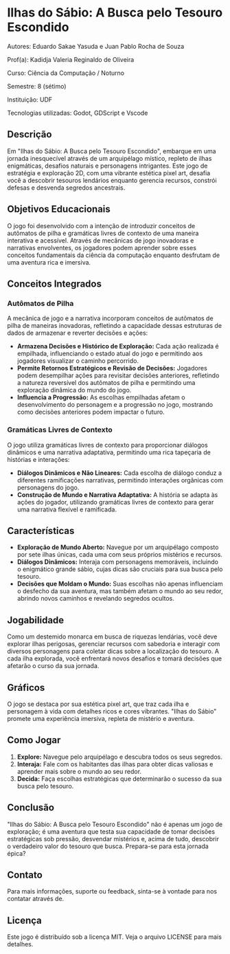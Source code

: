 # Ilhas do Sábio: A Busca pelo Tesouro Escondido

Autores: Eduardo Sakae Yasuda e Juan Pablo Rocha de Souza

Prof(a): Kadidja Valeria Reginaldo de Oliveira 

Curso: Ciência da Computação / Noturno 

Semestre: 8 (sétimo) 

Instituição: UDF 

Tecnologias utilizadas: Godot, GDScript e Vscode

## Descrição
Em "Ilhas do Sábio: A Busca pelo Tesouro Escondido", embarque em uma jornada inesquecível através de um arquipélago místico, repleto de ilhas enigmáticas, desafios naturais e personagens intrigantes. Este jogo de estratégia e exploração 2D, com uma vibrante estética pixel art, desafia você a descobrir tesouros lendários enquanto gerencia recursos, constrói defesas e desvenda segredos ancestrais.

## Objetivos Educacionais

O jogo foi desenvolvido com a intenção de introduzir conceitos de autômatos de pilha e gramáticas livres de contexto de uma maneira interativa e acessível. Através de mecânicas de jogo inovadoras e narrativas envolventes, os jogadores podem aprender sobre esses conceitos fundamentais da ciência da computação enquanto desfrutam de uma aventura rica e imersiva.

## Conceitos Integrados

### Autômatos de Pilha
A mecânica de jogo e a narrativa incorporam conceitos de autômatos de pilha de maneiras inovadoras, refletindo a capacidade dessas estruturas de dados de armazenar e reverter decisões e ações:

- **Armazena Decisões e Histórico de Exploração:** Cada ação realizada é empilhada, influenciando o estado atual do jogo e permitindo aos jogadores visualizar o caminho percorrido.
- **Permite Retornos Estratégicos e Revisão de Decisões:** Jogadores podem desempilhar ações para revisitar decisões anteriores, refletindo a natureza reversível dos autômatos de pilha e permitindo uma exploração dinâmica do mundo do jogo.
- **Influencia a Progressão:** As escolhas empilhadas afetam o desenvolvimento do personagem e a progressão no jogo, mostrando como decisões anteriores podem impactar o futuro.

### Gramáticas Livres de Contexto
O jogo utiliza gramáticas livres de contexto para proporcionar diálogos dinâmicos e uma narrativa adaptativa, permitindo uma rica tapeçaria de histórias e interações:

- **Diálogos Dinâmicos e Não Lineares:** Cada escolha de diálogo conduz a diferentes ramificações narrativas, permitindo interações orgânicas com personagens do jogo.
- **Construção de Mundo e Narrativa Adaptativa:** A história se adapta às ações do jogador, utilizando gramáticas livres de contexto para gerar uma narrativa flexível e ramificada.


## Características

- **Exploração de Mundo Aberto:** Navegue por um arquipélago composto por sete ilhas únicas, cada uma com seus próprios mistérios e recursos.
- **Diálogos Dinâmicos:** Interaja com personagens memoráveis, incluindo o enigmático grande sábio, cujas dicas são cruciais para sua busca pelo tesouro.
- **Decisões que Moldam o Mundo:** Suas escolhas não apenas influenciam o desfecho da sua aventura, mas também afetam o mundo ao seu redor, abrindo novos caminhos e revelando segredos ocultos.

## Jogabilidade

Como um destemido monarca em busca de riquezas lendárias, você deve explorar ilhas perigosas, gerenciar recursos com sabedoria e interagir com diversos personagens para coletar dicas sobre a localização do tesouro. A cada ilha explorada, você enfrentará novos desafios e tomará decisões que afetarão o curso da sua jornada.

## Gráficos

O jogo se destaca por sua estética pixel art, que traz cada ilha e personagem à vida com detalhes ricos e cores vibrantes. "Ilhas do Sábio" promete uma experiência imersiva, repleta de mistério e aventura.

## Como Jogar

1. **Explore:** Navegue pelo arquipélago e descubra todos os seus segredos.
2. **Interaja:** Fale com os habitantes das ilhas para obter dicas valiosas e aprender mais sobre o mundo ao seu redor.
3. **Decida:** Faça escolhas estratégicas que determinarão o sucesso da sua busca pelo tesouro.

## Conclusão

"Ilhas do Sábio: A Busca pelo Tesouro Escondido" não é apenas um jogo de exploração; é uma aventura que testa sua capacidade de tomar decisões estratégicas sob pressão, desvendar mistérios e, acima de tudo, descobrir o verdadeiro valor do tesouro que busca. Prepara-se para esta jornada épica?

## Contato

Para mais informações, suporte ou feedback, sinta-se à vontade para nos contatar através de.

## Licença

Este jogo é distribuído sob a licença MIT. Veja o arquivo LICENSE para mais detalhes.      
